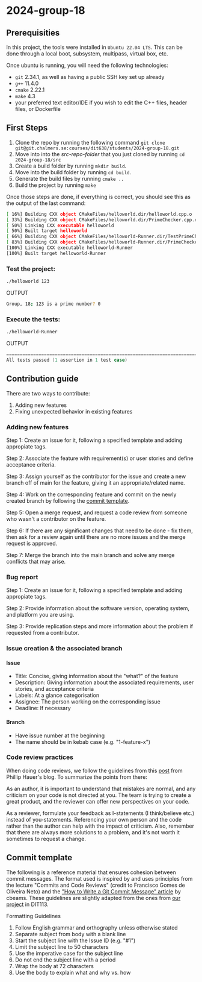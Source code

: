 # 2024-group-18

## Prerequisities

In this project, the tools were installed in `Ubuntu 22.04 LTS`. This can be done through a local boot, subsystem, multipass, virtual box, etc.

Once ubuntu is running, you will need the following technologies:
- `git` 2.34.1, as well as having a public SSH key set up already
- `g++` 11.4.0
- `cmake` 2.22.1
- `make` 4.3
- your preferred text editor/IDE if you wish to edit the C++ files, header files, or Dockerfile

## First Steps

1. Clone the repo by running the following command `git clone git@git.chalmers.se:courses/dit638/students/2024-group-18.git`
2. Move into into the *src-repo-folder* that you just cloned by running `cd 2024-group-18/src`
3. Create a build folder by running `mkdir build`.
4. Move into the build folder by running `cd build`.
5. Generate the build files by running `cmake ..`
6. Build the project by running `make`

Once those steps are done, if everything is correct, you should see this as the output of the last command:

```bash
[ 16%] Building CXX object CMakeFiles/helloworld.dir/helloworld.cpp.o
[ 33%] Building CXX object CMakeFiles/helloworld.dir/PrimeChecker.cpp.o
[ 50%] Linking CXX executable helloworld
[ 50%] Built target helloworld
[ 66%] Building CXX object CMakeFiles/helloworld-Runner.dir/TestPrimeChecker.cpp.o
[ 83%] Building CXX object CMakeFiles/helloworld-Runner.dir/PrimeChecker.cpp.o
[100%] Linking CXX executable helloworld-Runner
[100%] Built target helloworld-Runner
```

### Test the project:

```bash
./helloworld 123
```

OUTPUT
```bash
Group, 18; 123 is a prime number? 0
```

### Execute the tests:

```bash
./helloworld-Runner
```

OUTPUT
```c
===============================================================================
All tests passed (1 assertion in 1 test case)
```

## Contribution guide
There are two ways to contribute:
1. Adding new features
2. Fixing unexpected behavior in existing features

### Adding new features

Step 1: Create an issue for it, following a specified template and adding appropiate tags.
 
Step 2: Associate the feature with requirement(s) or user stories and define acceptance criteria.

Step 3: Assign yourself as the contributor for the issue and create a new branch off of main for the feature, giving it an appropriate/related name.

Step 4: Work on the corresponding feature and commit on the newly created branch by following the [commit template](#commit-template).

Step 5: Open a merge request, and request a code review from someone who wasn't a contributor on the feature.

Step 6: If there are any significant changes that need to be done - fix them, then ask for a review again until there are no more issues and the merge request is approved.

Step 7: Merge the branch into the main branch and solve any merge conflicts that may arise.

### Bug report

Step 1: Create an issue for it, following a specified template and adding appropiate tags.

Step 2: Provide information about the software version, operating system, and platform you are using.

Step 3: Provide replication steps and more information about the problem if requested from a contributor.

### Issue creation & the associated branch

#### Issue
- Title: Concise, giving information about the "what?" of the feature
- Description: Giving information about the associated requirements, user stories, and acceptance criteria
- Labels: At a glance categorisation
- Assignee: The person working on the corresponding issue
- Deadline: If necessary

#### Branch
- Have issue number at the beginning
- The name should be in kebab case (e.g. "1-feature-x")

### Code review practices

When doing code reviews, we follow the guidelines from this [post](https://phauer.com/2018/code-review-guidelines/) from Phillip Hauer's blog. To summarize the points from there:

As an author, it is important to understand that mistakes are normal, and any criticism on your code is not directed at you. The team is trying to create a great product, and the reviewer can offer new perspectives on your code.

As a reviewer, formulate your feedback as I-statements (I think/believe etc.) instead of you-statements. Referencing your own person and the code rather than the author can help with the impact of criticism. Also, remember that there are always more solutions to a problem, and it's not worth it sometimes to request a change.

## Commit template

The following is a reference material that ensures cohesion between commit messages. The format used is inspired by and uses principles from the lecture "Commits and Code Reviews" (credit to Francisco Gomes de Oliveira Neto) and the ["How to Write a Git Commit Message" article](https://chris.beams.io/posts/git-commit/) by cbeams. These guidelines are slightly adapted from the ones from [our project](https://git.chalmers.se/courses/dit113/2023/group-12/boombox/-/wikis/Commit%20Template) in DIT113.

Formatting Guidelines
1. Follow English grammar and orthography unless otherwise stated
2. Separate subject from body with a blank line
3. Start the subject line with the Issue ID (e.g. "#1")
4. Limit the subject line to 50 characters
5. Use the imperative case for the subject line
6. Do not end the subject line with a period
7. Wrap the body at 72 characters
8. Use the body to explain what and why vs. how